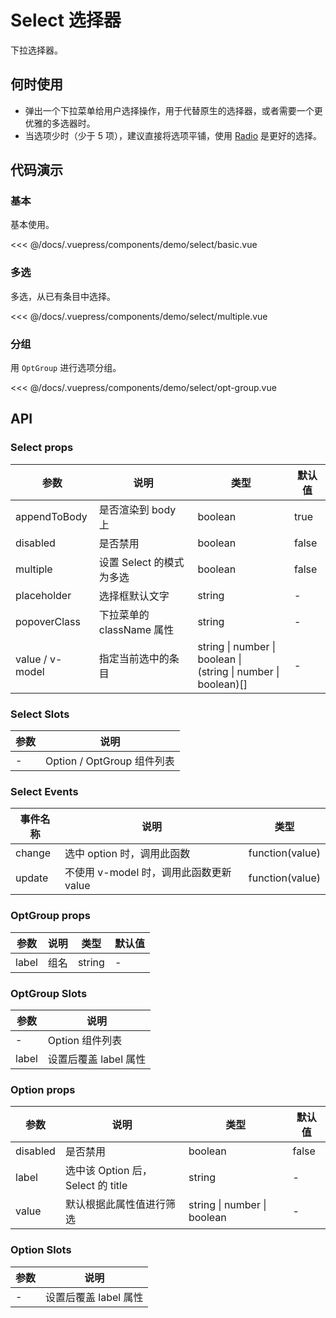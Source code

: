 # Select 选择器

下拉选择器。

## 何时使用

- 弹出一个下拉菜单给用户选择操作，用于代替原生的选择器，或者需要一个更优雅的多选器时。
- 当选项少时（少于 5 项），建议直接将选项平铺，使用 [Radio](/radio/) 是更好的选择。

## 代码演示

### 基本

基本使用。

<demo-select-basic/>

<<< @/docs/.vuepress/components/demo/select/basic.vue

### 多选

多选，从已有条目中选择。

<demo-select-multiple/>

<<< @/docs/.vuepress/components/demo/select/multiple.vue

### 分组

用 `OptGroup` 进行选项分组。

<demo-select-opt-group/>

<<< @/docs/.vuepress/components/demo/select/opt-group.vue

## API

### Select props

| 参数            | 说明                      | 类型                                                              | 默认值 |
| --------------- | ------------------------- | ----------------------------------------------------------------- | ------ |
| appendToBody    | 是否渲染到 body 上        | boolean                                                           | true   |
| disabled        | 是否禁用                  | boolean                                                           | false  |
| multiple        | 设置 Select 的模式为多选  | boolean                                                           | false  |
| placeholder     | 选择框默认文字            | string                                                            | -      |
| popoverClass    | 下拉菜单的 className 属性 | string                                                            | -      |
| value / v-model | 指定当前选中的条目        | string \| number \| boolean \|<br>(string \| number \| boolean)[] | -      |

### Select Slots

| 参数 | 说明                       |
| ---- | -------------------------- |
| -    | Option / OptGroup 组件列表 |

### Select Events

| 事件名称 | 说明                                    | 类型             |
| -------- | --------------------------------------- | ---------------- |
| change   | 选中 option 时，调用此函数              | function\(value) |
| update   | 不使用 v-model 时，调用此函数更新 value | function\(value) |

### OptGroup props

| 参数  | 说明 | 类型   | 默认值 |
| ----- | ---- | ------ | ------ |
| label | 组名 | string | -      |

### OptGroup Slots

| 参数  | 说明                  |
| ----- | --------------------- |
| -     | Option 组件列表       |
| label | 设置后覆盖 label 属性 |

### Option props

| 参数     | 说明                              | 类型                        | 默认值 |
| -------- | --------------------------------- | --------------------------- | ------ |
| disabled | 是否禁用                          | boolean                     | false  |
| label    | 选中该 Option 后，Select 的 title | string                      | -      |
| value    | 默认根据此属性值进行筛选          | string \| number \| boolean | -      |

### Option Slots

| 参数 | 说明                  |
| ---- | --------------------- |
| -    | 设置后覆盖 label 属性 |
